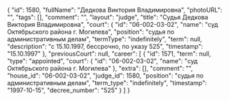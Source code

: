{
    "id": 1580,
    "fullName": "Дедкова Виктория Владимировна",
    "photoURL": "",
    "tags": [],
    "comment": "",
    "layout": "judge",
    "title": "Судья Дедкова Виктория Владимировна",
    "court": {
        "id": "06-002-03-02",
        "name": "суд Октябрьского района г. Могилева",
        "position": "судья по административным делам",
        "termType": "indefinitely",
        "term": null,
        "description": "c 15.10.1997, бессрочно, по указу 525",
        "timestamp": "15.10.1997"
    },
    "previousCourt": null,
    "career": [
        {
            "id": 1571,
            "term": null,
            "type": "appointed",
            "court": {
                "id": "06-002-03-02",
                "name": "суд Октябрьского района г. Могилева"
            },
            "extra": [],
            "comment": "",
            "house_id": "06-002-03-02",
            "judge_id": 1580,
            "position": "судья по административным делам",
            "term_type": "indefinitely",
            "timestamp": "1997-10-15",
            "decree_number": "525"
        }
    ]
}